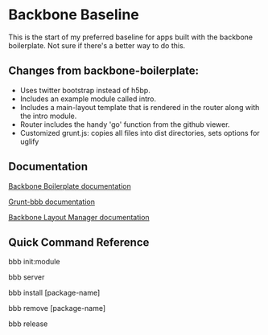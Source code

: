 Backbone Baseline
====================

This is the start of my preferred baseline for apps built with the backbone boilerplate. Not sure if there's a better way to do this.


Changes from backbone-boilerplate:
----------------------------------

* Uses twitter bootstrap instead of h5bp.
* Includes an example module called intro.
* Includes a main-layout template that is rendered in the router along with the intro module.
* Router includes the handy 'go' function from the github viewer.
* Customized grunt.js: copies all files into dist directories, sets options for uglify


Documentation
-------------

[Backbone Boilerplate documentation](https://github.com/tbranyen/backbone-boilerplate/wiki)

[Grunt-bbb documentation](https://github.com/backbone-boilerplate/grunt-bbb#readme)

[Backbone Layout Manager documentation](http://tbranyen.github.com/backbone.layoutmanager/)


Quick Command Reference
-----------------------

bbb init:module

bbb server

bbb install [package-name]

bbb remove [package-name]

bbb release
